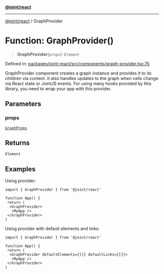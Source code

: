 [**@joint/react**](../README.md)

***

[@joint/react](../README.md) / GraphProvider

# Function: GraphProvider()

> **GraphProvider**(`props`): `Element`

Defined in: [packages/joint-react/src/components/graph-provider.tsx:75](https://github.com/samuelgja/joint/blob/9749094e6efe2db40c6881d5ffe1569d905db73f/packages/joint-react/src/components/graph-provider.tsx#L75)

GraphProvider component creates a graph instance and provides it to its children via context.
It also handles updates to the graph when cells change via React state or JointJS events.
For using many hooks provided by this library, you need to wrap your app with this provider.

## Parameters

### props

[`GraphProps`](../interfaces/GraphProps.md)

## Returns

`Element`

## Examples

Using provider:
```tsx
import { GraphProvider } from '@joint/react'

function App() {
 return (
  <GraphProvider>
   <MyApp />
 </GraphProvider>
)
```

Using provider with default elements and links:
```tsx
import { GraphProvider } from '@joint/react'

function App() {
 return (
  <GraphProvider defaultElements={[]} defaultLinks={[]}>
   <MyApp />
 </GraphProvider>
)
```
